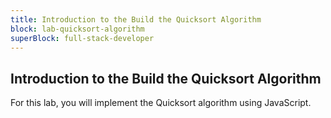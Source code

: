 ```yaml
---
title: Introduction to the Build the Quicksort Algorithm
block: lab-quicksort-algorithm
superBlock: full-stack-developer
---
```


## Introduction to the Build the Quicksort Algorithm

For this lab, you will implement the Quicksort algorithm using JavaScript.
